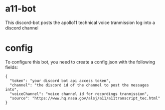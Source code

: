 # a11-bot
This discord-bot posts the apollo11 technical voice tranmission log into a discord channel
# config
To configure this bot, you need to create a config.json with the following fields:
```
{
  "token": "your discord bot api access token",
  "channel": "the discord id of the channel to post the messages into",
  "voiceChannel": "voice channel id for recordings tranmission",
  "source": "https://www.hq.nasa.gov/alsj/a11/a11transcript_tec.html"
}
```
